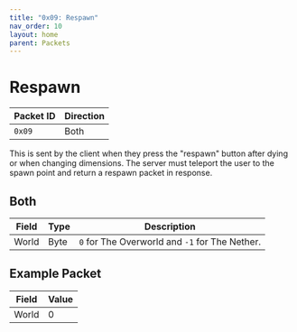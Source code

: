 ```yaml
---
title: "0x09: Respawn"
nav_order: 10
layout: home
parent: Packets
---
```


# Respawn

| Packet ID | Direction |
| --------- | --------- |
| `0x09`    | Both      |

This is sent by the client when they press the "respawn" button after dying or when changing dimensions. The server must teleport the user to the spawn point and return a respawn packet in response.

## Both

| Field | Type | Description                                    |
| ----- | ---- | ---------------------------------------------- |
| World | Byte | `0` for The Overworld and `-1` for The Nether. |

## Example Packet

| Field | Value | 
| --- | --- |
| World | 0 |
